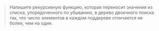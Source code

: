 > Напишите рекурсивную функцию, которая переносит значения из списка, упорядоченного по убыванию, в дерево двоичного поиска так, что число элементов в каждом поддереве отличается не более, чем на один.
